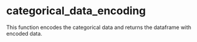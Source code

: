 # categorical_data_encoding
This function encodes the categorical data and returns the dataframe with encoded data. 
